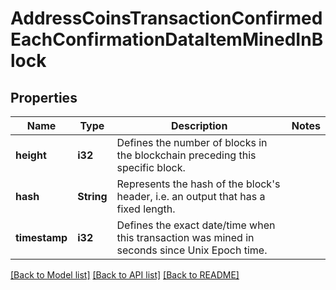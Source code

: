 # AddressCoinsTransactionConfirmedEachConfirmationDataItemMinedInBlock

## Properties

Name | Type | Description | Notes
------------ | ------------- | ------------- | -------------
**height** | **i32** | Defines the number of blocks in the blockchain preceding this specific block. | 
**hash** | **String** | Represents the hash of the block's header, i.e. an output that has a fixed length. | 
**timestamp** | **i32** | Defines the exact date/time when this transaction was mined in seconds since Unix Epoch time. | 

[[Back to Model list]](../README.md#documentation-for-models) [[Back to API list]](../README.md#documentation-for-api-endpoints) [[Back to README]](../README.md)


